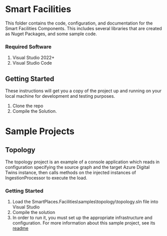 # Smart Facilities

This folder contains the code, configuration, and documentation for the Smart Facilities Components. This includes several libraries that are created as Nuget Packages, and some sample code.

### Required Software

1. Visual Studio 2022+
2. Visual Studio Code

## Getting Started

These instructions will get you a copy of the project up and running on your local machine for development and testing purposes.

1. Clone the repo
3. Compile the Solution.

# Sample Projects

## Topology

The topology project is an example of a console application which reads in configuration specifying the source graph and the target Azure Digital Twins instance, then calls methods on the injected instances of IngestionProcessor to execute the load.

### Getting Started

1. Load the SmartPlaces.Facilities\samples\topology\topology.sln file into Visual Studio
2. Compile the solution
3. In order to run it, you must set up the appropriate infrastructure and configuration. For more information about this sample project, see its [readme](samples/Topology/src/README.md)